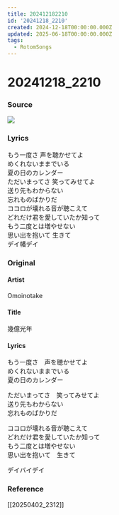 ```yaml
---
title: 202412182210
id: '20241218_2210'
created: 2024-12-18T00:00:00.000Z
updated: 2025-06-18T00:00:00.000Z
tags:
  - RotomSongs
---
```

# 20241218_2210

### Source

![](https://x.com/Starlystrongest/status/1869369661093241278)

### Lyrics

もう一度さ 声を聴かせてよ  
めくれないままでいる  
夏の日のカレンダー  
ただいまってさ 笑ってみせてよ  
送り先もわからない  
忘れものばかりだ  
ココロが壊れる音が聴こえて  
どれだけ君を愛していたか知って  
もう二度とは増やせない  
思い出を抱いて 生きて  
デイ幡デイ  

### Original

#### Artist

Omoinotake

#### Title

幾億光年

#### Lyrics

もう一度さ　声を聴かせてよ  
めくれないままでいる  
夏の日のカレンダー  
  
ただいまってさ　笑ってみせてよ  
送り先もわからない  
忘れものばかりだ  
  
ココロが壊れる音が聴こえて  
どれだけ君を愛していたか知って  
もう二度とは増やせない  
思い出を抱いて　生きて  
  
デイバイデイ  

### Reference  

[[20250402_2312]]
